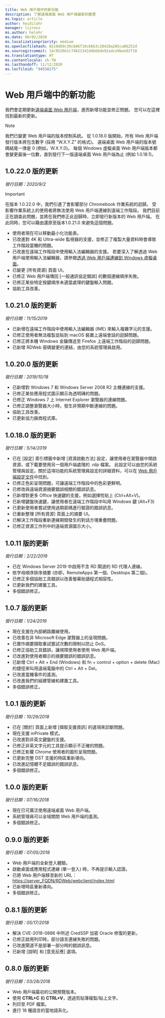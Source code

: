 ```yaml
---
title: Web 用戶端中的新功能
description: 了解遠端桌面 Web 用戶端最新的變更
ms.topic: article
author: heidilohr
manager: lizross
ms.author: helohr
ms.date: 09/02/2020
ms.localizationpriority: medium
ms.openlocfilehash: 8519d69c39cb86f10c66b3c28410a285ca06252d
ms.sourcegitcommit: 14c9526b1c74821341d4b66de92adce9bee92f10
ms.translationtype: HT
ms.contentlocale: zh-TW
ms.lasthandoff: 11/12/2020
ms.locfileid: "94558275"
---
```

# <a name="whats-new-in-the-web-client"></a>Web 用戶端中的新功能

我們會定期更新[遠端桌面 Web 用戶端](remote-desktop-web-client.md)，進而新增功能並修正問題。 您可以在這裡找到最新的更新。

> [!NOTE]
> 我們已變更 Web 用戶端的版本控制系統。 從 1.0.18.0 版開始，所有 Web 用戶端發行版本將包含數字 (採用 "W.X.Y.Z" 的格式)。 遠端桌面 Web 用戶端的版本號碼結尾一律是 0 (例如，W.X.Y.0)。 每個 Windows 虛擬桌面 Web 用戶端版本都會變更最後一位數，直到發行下一版遠端桌面 Web 用戶端為止 (例如 1.0.18.1)。

## <a name="updates-for-10220"></a>1\.0.22.0 版的更新
*發行日期：2020/9/2*

> [!IMPORTANT]
> 在版本 1.0.22.0 中，我們引進了會影響部分 Chromebook 作業系統的迴歸。 受影響作業系統上的使用者將無法使用 Web 用戶端連線到遠端工作階段。 我們目前正在調查此問題，並將在我們修正此迴歸時，立即發行新版本的 Web 用戶端。 在此同時，您可以藉由還原至版本1.0.21.0 來避免這個問題。 

- 使用者現在可以移動最小化功能表。
- 已改進對 4K 和 Ultra-wide 監視器的支援，並修正了複製大量資料時會導致工作階段當機的問題。
- 已改進在遠端工作階段中使用輸入法編輯器的支援。 若要深入了解透過 Web 用戶端使用輸入法編輯器，請參閱[透過 Web 用戶端連線到 Windows 虛擬桌面](/azure/virtual-desktop/connect-web.md)。
- 已變更 [所有資源] 頁面 UI。
- 已修正 Web 用戶端傳回 [一般通訊協定錯誤] 的數個連線順序失敗。
- 已修正某些特定按鍵順序未適當處理的鍵盤輸入問題。
- 協助工具改善。

## <a name="updates-for-version-10210"></a>1\.0.21.0 版的更新
*發行日期：11/15/2019*

- 已新增在遠端工作階段中使用輸入法編輯器 (IME) 來輸入複雜字元的支援。
- 已修正使用者無法複製並貼到 macOS 裝置上遠端會話的迴歸問題。
- 已修正將本機 Windows 金鑰傳送至 Firefox 上遠端工作階段的迴歸問題。
- 已新增 RDWeb 密碼變更的連結，由您的系統管理員啟用。

## <a name="updates-for-version-10200"></a>1\.0.20.0 版的更新
*發行日期：2019/10/18*

- 已新增對 Windows 7 和 Windows Server 2008 R2 主機連線的支援。
- 已修正某些應用程式圖示顯示為透明磚的問題。
- 已修正 Windows 7 上 Internet Explorer 瀏覽器的連線問題。
- 已修正調整瀏覽器大小時，發生非預期中斷連線的問題。
- 協助工具改善。
- 已更新協力廠商程式庫。

## <a name="updates-for-version-10180"></a>1\.0.18.0 版的更新
*發行日期：5/14/2019*

- 已在 [設定] 索引標籤中新增 [資源啟動方法] 設定，讓使用者在瀏覽器中開啟資源，或下載要使用另一個用戶端處理的 .rdp 檔案。 此設定可以由您的系統管理員設定。關於這項功能的系統管理員設定的詳細資料，可以在 [Web 用戶端設定文件](remote-desktop-web-client-admin.md)中找到。
- 已修正色彩呈現問題，可讓遠端工作階段中的色彩更鮮明。
- 已修改與遠端資源摘要錯誤相關的錯誤訊息。
- 已新增對更多 Office 快速鍵的支援，例如選擇性貼上 (Ctrl+Alt+V)。
- 已新增鍵盤快速鍵，讓使用者在遠端工作階段中叫用 Windows 鍵 (Alt+F3)
- 已更新使用者嘗試使用過期密碼進行驗證的錯誤訊息。
- 已重新整理 [所有資源] 頁面上的摘要 UI。
- 已解決工作階段重新連線期間發生的對話方塊重疊問題。
- 已修正資源工作列中的遠端資源圖示大小。

## <a name="updates-for-version-1011"></a>1\.0.11 版的更新
*發行日期：2/22/2019*

- 已在 Windows Server 2019 中啟用不含 RD 閘道的 RD 代理人連線。
- 依字母順序排序摘要 (亦即，RemoteApps 第一個、Desktops 第二個)。
- 已修正多個協助工具錯誤以改善螢幕助讀程式相容性。
- 已更新我們的建置工具。
- 多個錯誤修正。

## <a name="updates-for-version-107"></a>1\.0.7 版的更新
*發行日期：1/24/2019*

- 現在支援在內部網路離線使用。
- 已改善在非 Microsoft Edge 瀏覽器上的呈現問題。
- 已實作摘要擷取重試嘗試次數的限制以防止 DoS。
- 已修正協助工具錯誤，讓視障使用者使用 Web 用戶端。
- 已改進對使用者顯示的摘要錯誤的錯誤訊息。
- 已新增 Ctrl + Alt + End (Windows) 和 fn + control + option + delete (Mac) 的捷徑來叫用遠端電腦中的 Ctrl + Alt + Del。
- 已改進當機事件的遙測。
- 已改進我們的組建管線和建置工具。
- 多個錯誤修正。

## <a name="updates-for-version-101"></a>1\.0.1 版的更新
*發行日期：10/29/2018*

- 已在 [關於] 頁面上新增 [擷取支援資訊]  的選項來診斷問題。
- 現在支援 inPrivate 模式。
- 已改進對非英文鍵盤的支援。
- 已修正非英文字元的工具提示顯示不正確的問題。
- 已修正影響 Chrome 使用者的圖形呈現問題。
- 已更新完整 DST 支援的時區重新導向。
- 已改進記憶體不足錯誤的錯誤訊息。
- 多個錯誤修正。

## <a name="updates-for-version-100"></a>1\.0.0 版的更新
*發行日期：07/16/2018*

- 現在已可廣泛使用遠端桌面 Web 用戶端。
- 系統管理員可以全域關閉 Web 用戶端的遙測。
- 多個錯誤修正。

## <a name="updates-for-version-090"></a>0\.9.0 版的更新
*發行日期：07/05/2018*

- Web 用戶端的全新登入體驗。
- 啟動桌面或應用程式連線 (單一登入) 時，不再提示輸入認證。
- 已將 Web 用戶端移至新的 URL：<https://server_FQDN/RDWeb/webclient/index.html>
- 已新增時區重新導向。
- 多個錯誤修正。

## <a name="updates-for-version-081"></a>0\.8.1 版的更新
*發行日期：05/17/2018*

- 解決 CVE-2018-0886 中所述 CredSSP 加密 Oracle 修復的更新。
- 已修正啟用列印時，部分語言連線失敗的問題。
- 已改進閘道不是部署一部分時的錯誤訊息。
- 已新增 [說明]  和 [意見反應]  選項。

## <a name="updates-for-version-080"></a>0\.8.0 版的更新
*發行日期：03/28/2018*

- Web 用戶端最初的公開預覽版本。
- 使用 **CTRL+C** 和 **CTRL+V**，透過剪貼簿複製/貼上文字。
- 列印至 PDF 檔案。
- 進行 18 種語言的當地語系化。
